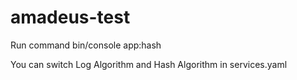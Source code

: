 # amadeus-test

Run command
bin/console app:hash

You can switch Log Algorithm and Hash Algorithm in services.yaml
